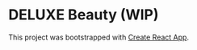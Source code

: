 # DELUXE Beauty (WIP)

This project was bootstrapped with [Create React App](https://github.com/facebook/create-react-app).
